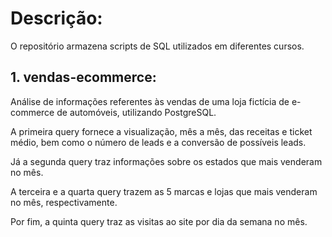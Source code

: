# Descrição: 

O repositório armazena scripts de SQL utilizados em diferentes cursos.  

 ## 1. vendas-ecommerce:
   Análise de informações referentes às vendas de uma loja fictícia de e-commerce de automóveis, utilizando PostgreSQL.
   
   A primeira query fornece a visualização, mês a mês, das receitas e ticket médio, bem como o número de leads e a conversão de possíveis leads.  

   Já a segunda query traz informações sobre os estados que mais venderam no mês.

   A terceira e a quarta query trazem as 5 marcas e lojas que mais venderam no mês, respectivamente.

   Por fim, a quinta query traz as visitas ao site por dia da semana no mês.


